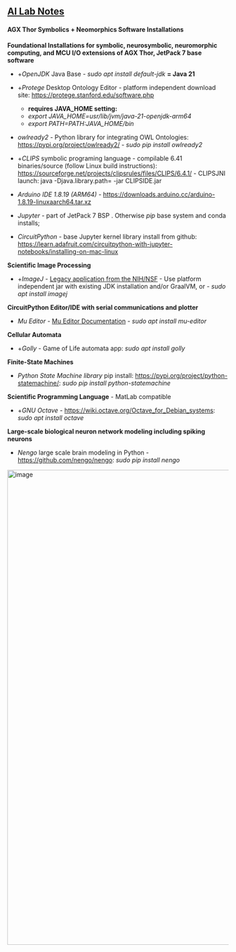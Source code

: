 ## <u>AI Lab Notes</u>

#### AGX Thor Symbolics + Neomorphics Software Installations

**Foundational Installations for symbolic, neurosymbolic, neuromorphic computing, and MCU I/O extensions of AGX Thor, JetPack 7 base software**

 - +*OpenJDK* Java Base -  *sudo apt install default-jdk*  **= Java 21**

 - +*Protege* Desktop Ontology Editor - platform independent download site: https://protege.stanford.edu/software.php
   - **requires JAVA_HOME setting:**
   - *export JAVA_HOME=usr/lib/jvm/java-21-openjdk-arm64*
   - *export PATH=$PATH:$JAVA_HOME/bin*

- *owlready2* - Python library for integrating OWL Ontologies: https://pypi.org/project/owlready2/ - *sudo pip install owlready2*

 - +*CLIPS* symbolic programing language - compilable 6.41 binaries/source (follow Linux build instructions): https://sourceforge.net/projects/clipsrules/files/CLIPS/6.4.1/ - CLIPSJNI launch: java -Djava.library.path= -jar CLIPSIDE.jar
   
 - *Arduino IDE 1.8.19 (ARM64)* - https://downloads.arduino.cc/arduino-1.8.19-linuxaarch64.tar.xz
 
 - *Jupyter* - part of JetPack 7 BSP .  Otherwise *pip* base system and conda installs;

 - *CircuitPython* - base Jupyter kernel library install from github: https://learn.adafruit.com/circuitpython-with-jupyter-notebooks/installing-on-mac-linux

**Scientific Image Processing**
 - +*ImageJ* - [Legacy application from the NIH/NSF](https://imagej.net/) - Use platform independent jar with existing JDK installation and/or GraalVM, or -  *sudo apt install imagej*


**CircuitPython Editor/IDE with serial communications and plotter**
 - *Mu Editor* - [Mu Editor Documentation](https://mu.readthedocs.io/_/downloads/en/latest/pdf/) - *sudo apt install mu-editor*


**Cellular Automata**

 - +*Golly* - Game of Life automata app: *sudo apt install golly*
   
**Finite-State Machines**

 - *Python State Machine library* pip install: https://pypi.org/project/python-statemachine/: *sudo pip install python-statemachine*

**Scientific Programming Language** - MatLab compatible

 - +*GNU Octave* - https://wiki.octave.org/Octave_for_Debian_systems:    *sudo apt install octave*

**Large-scale biological neuron network modeling including spiking neurons**
 - *Nengo* large scale brain modeling in Python - https://github.com/nengo/nengo: *sudo pip install nengo*

<img width="1920" height="1080" alt="image" src="https://github.com/user-attachments/assets/d7348185-10ce-4232-910d-b1bef089c9fa" />
